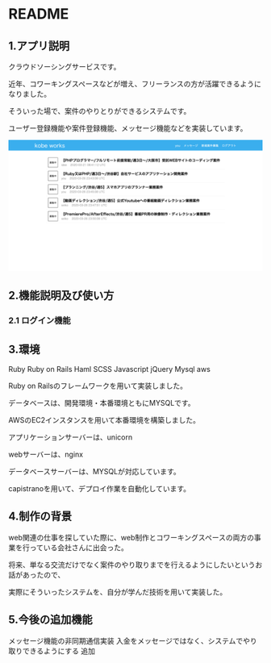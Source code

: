 # README

## 1.アプリ説明

クラウドソーシングサービスです。

近年、コワーキングスペースなどが増え、フリーランスの方が活躍できるようになりました。

そういった場で、案件のやりとりができるシステムです。

ユーザー登録機能や案件登録機能、メッセージ機能などを実装しています。

![画像名](https://github.com/hiwa1223/kobe-works/blob/master/kobe-works%E8%AA%AC%E6%98%8E.png)

## 2.機能説明及び使い方

### 2.1 ログイン機能







## 3.環境

Ruby
Ruby on Rails
Haml
SCSS
Javascript
jQuery
Mysql
aws

Ruby on Railsのフレームワークを用いて実装しました。

データベースは、開発環境・本番環境ともにMYSQLです。


AWSのEC2インスタンスを用いて本番環境を構築しました。

アプリケーションサーバーは、unicorn

webサーバーは、nginx

データベースサーバーは、MYSQLが対応しています。

capistranoを用いて、デプロイ作業を自動化しています。


## 4.制作の背景

web関連の仕事を探していた際に、web制作とコワーキングスペースの両方の事業を行っている会社さんに出会った。

将来、単なる交流だけでなく案件のやり取りまでを行えるようにしたいというお話があったので、

実際にそういったシステムを、自分が学んだ技術を用いて実装した。

## 5.今後の追加機能

メッセージ機能の非同期通信実装
入金をメッセージではなく、システムでやり取りできるようにする
追加

